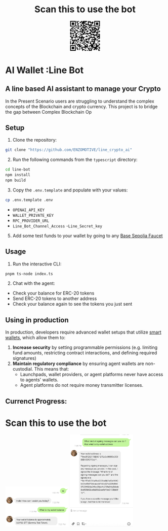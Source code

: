 
<div align="center">
<h1> Scan this to use the bot</h1>
<img src="./public/bot-invite.png" alt="GOAT" width="100px" height="auto" style="object-fit: contain;">
</div>

# AI Wallet :Line Bot
## A line based AI assistant to manage your Crypto

In the Present Scenario users are struggling to understand the complex concepts of the Blockchain and crypto currency. 
This project is to bridge the gap between Complex Blockchain Op

## Setup
1. Clone the repository:
```bash
git clone "https://github.com/ENZOMOTIVE/line_crypto_ai"
```

2. Run the following commands from the `typescript` directory:
```bash
cd line-bot
npm install
npm build
```



3. Copy the `.env.template` and populate with your values:
```bash
cp .env.template .env
```
- `OPENAI_API_KEY`
- `WALLET_PRIVATE_KEY`
- `RPC_PROVIDER_URL`
- `Line_Bot_Channel_Access`
-`Line_Secret_key`

5. Add some test funds to your wallet by going to any [Base Sepolia Faucet](https://www.alchemy.com/faucets/base-sepolia)

## Usage
1. Run the interactive CLI:
```bash
pnpm ts-node index.ts
```

2. Chat with the agent:
- Check your balance for ERC-20 tokens
- Send ERC-20 tokens to another address
- Check your balance again to see the tokens you just sent

## Using in production
In production, developers require advanced wallet setups that utilize [smart wallets](https://docs.goat-sdk.com/concepts/smart-wallets), which allow them to:
1. **Increase security** by setting programmable permissions (e.g. limiting fund amounts, restricting contract interactions, and defining required signatures)
2. **Maintain regulatory compliance** by ensuring agent wallets are non-custodial. This means that:
     - Launchpads, wallet providers, or agent platforms never have access to agents' wallets.
     - Agent platforms do not require money transmitter licenses.

## Currenct Progress:




<div align="center gap-2">
<h1> Scan this to use the bot</h1>
<img src="./public/Proof-1.png" alt="GOAT" width="200px" height="auto" style="object-fit: contain;">
<img src="./public/Proof-2.png" alt="GOAT" width="200px" height="auto" style="object-fit: contain;">
</div>



